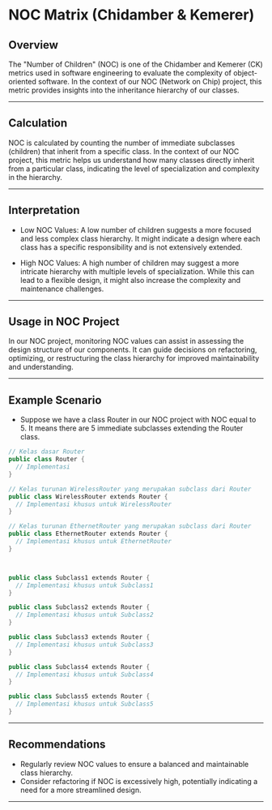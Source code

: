 # NOC Matrix (Chidamber & Kemerer)


## Overview

The "Number of Children" (NOC) is one of the Chidamber and Kemerer (CK) metrics used in software engineering to evaluate the complexity of object-oriented software. In the context of our NOC (Network on Chip) project, this metric provides insights into the inheritance hierarchy of our classes.

_ _ _ _ _ _

## Calculation

NOC is calculated by counting the number of immediate subclasses (children) that inherit from a specific class. In the context of our NOC project, this metric helps us understand how many classes directly inherit from a particular class, indicating the level of specialization and complexity in the hierarchy.


_ _ _ _ _ _

## Interpretation

* Low NOC Values: A low number of children suggests a more focused and less complex class hierarchy. It might indicate a design where each class has a specific responsibility and is not extensively extended.

* High NOC Values: A high number of children may suggest a more intricate hierarchy with multiple levels of specialization. While this can lead to a flexible design, it might also increase the complexity and maintenance challenges.

_ _ _ _ _ _

## Usage in NOC Project

In our NOC project, monitoring NOC values can assist in assessing the design structure of our components. It can guide decisions on refactoring, optimizing, or restructuring the class hierarchy for improved maintainability and understanding.

- - - - - -

## Example Scenario

* Suppose we have a class Router in our NOC project with NOC equal to 5. It means there are 5 immediate subclasses extending the Router class.

```c#
// Kelas dasar Router
public class Router {
  // Implementasi
}

// Kelas turunan WirelessRouter yang merupakan subclass dari Router
public class WirelessRouter extends Router {
  // Implementasi khusus untuk WirelessRouter
}

// Kelas turunan EthernetRouter yang merupakan subclass dari Router
public class EthernetRouter extends Router {
  // Implementasi khusus untuk EthernetRouter
}



public class Subclass1 extends Router {
  // Implementasi khusus untuk Subclass1
}

public class Subclass2 extends Router {
  // Implementasi khusus untuk Subclass2
}

public class Subclass3 extends Router {
  // Implementasi khusus untuk Subclass3
}

public class Subclass4 extends Router {
  // Implementasi khusus untuk Subclass4
}

public class Subclass5 extends Router {
  // Implementasi khusus untuk Subclass5
}


```

- - - - - -

## Recommendations

* Regularly review NOC values to ensure a balanced and maintainable class hierarchy.
* Consider refactoring if NOC is excessively high, potentially indicating a need for a more streamlined design.


- - - - - -
